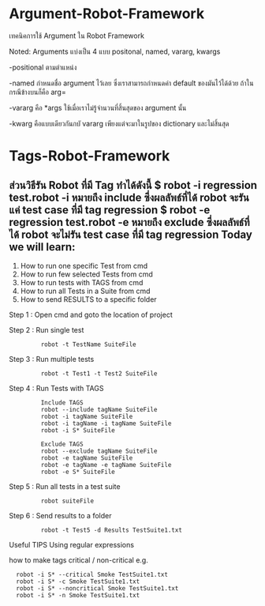 # Argument-Robot-Framework
เทคนิคการใช้ Argument ใน Robot Framework

Noted: Arguments แบ่งเป็น 4 แบบ positonal, named, vararg, kwargs

-positional ตามตําแหน่ง

-named กําหนดชื่อ argument ไว้เลย ซึ่งเราสามารถกําหนดค่า default ของมันไว้ได้ด้วย ถ้าในกรณีข้างบนก็คือ arg= 

-vararg คือ *args ใช้เมื่อเราไม่รู้จํานวนที่สิ้นสุดของ argument นั้น

-kwarg คือแบบเดียวกันกบั vararg เพียงแต่จะมาในรูปของ dictionary และไม่สิ้นสุด

# Tags-Robot-Framework
ส่วนวิธีรัน Robot ที่มี Tag ทำได้ดังนี้
$ robot -i regression test.robot
-i หมายถึง include ซึ่งผลลัพธ์ที่ได้ robot จะรันแค่ test case ที่มี tag regression
$ robot -e regression test.robot
-e หมายถึง exclude ซึ่งผลลัพธ์ที่ได้ robot จะไม่รัน test case ที่มี tag regression
Today we will learn:
------------------------------
1. How to run one specific Test from cmd
2. How to run few selected Tests from cmd
3. How to run tests with TAGS from cmd
4. How to run all Tests in a Suite from cmd
5. How to send RESULTS to a specific folder

Step 1 : Open cmd and goto the location of project 

Step 2 : Run single test

             robot -t TestName SuiteFile

Step 3 : Run multiple tests

             robot -t Test1 -t Test2 SuiteFile

Step 4 : Run Tests with TAGS

             Include TAGS
             robot --include tagName SuiteFile
             robot -i tagName SuiteFile
             robot -i tagName -i tagName SuiteFile
             robot -i S* SuiteFile

             Exclude TAGS
             robot --exclude tagName SuiteFile
             robot -e tagName SuiteFile
             robot -e tagName -e tagName SuiteFile
             robot -e S* SuiteFile

Step 5 : Run all tests in a test suite

             robot suiteFile

Step 6 : Send results to a folder

             robot -t Test5 -d Results TestSuite1.txt
            


Useful TIPS
Using regular expressions

how to make tags critical / non-critical
e.g.

      robot -i S* --critical Smoke TestSuite1.txt
      robot -i S* -c Smoke TestSuite1.txt
      robot -i S* --noncritical Smoke TestSuite1.txt
      robot -i S* -n Smoke TestSuite1.txt
